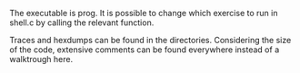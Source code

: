 The executable is prog. It is possible to change which exercise to run
in shell.c by calling the relevant function.

Traces and hexdumps can be found in the directories.
Considering the size of the code, extensive comments can be found
everywhere instead of a walktrough here. 
